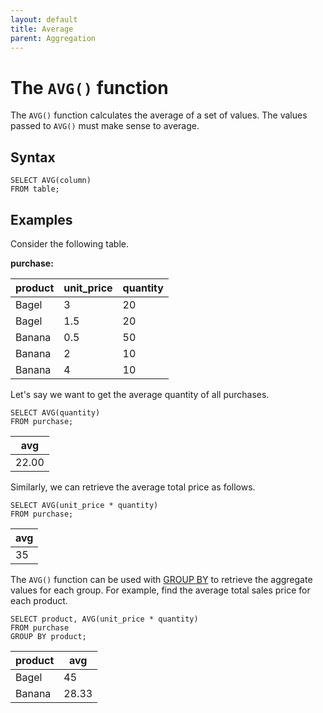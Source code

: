 ```yaml
---
layout: default
title: Average
parent: Aggregation
---
```

# The `AVG()` function
The `AVG()` function calculates the average of a set of values. The values passed to `AVG()` must make sense to average.

## Syntax
```
SELECT AVG(column)
FROM table;
```

## Examples
Consider the following table.

**purchase:**

| product | unit_price | quantity |
| ------- | ----- | -------- |
| Bagel | 3 | 20 |
| Bagel | 1.5 | 20 |
| Banana | 0.5 | 50 |
| Banana | 2 | 10 |
| Banana | 4 | 10 | 

Let's say we want to get the average quantity of all purchases.
```
SELECT AVG(quantity)
FROM purchase;
```

| avg |
| --- |
| 22.00 |

Similarly, we can retrieve the average total price as follows.
```
SELECT AVG(unit_price * quantity)
FROM purchase;
```

| avg |
| --- |
| 35 |

The `AVG()` function can be used with [GROUP BY](group-by.html) to retrieve the aggregate values for each group. For example, find the average total sales price for each product.
```
SELECT product, AVG(unit_price * quantity)
FROM purchase
GROUP BY product;
```

| product | avg |
| ------- | --- |
| Bagel | 45 |
| Banana | 28.33 |